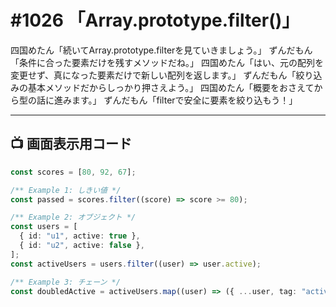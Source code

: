 # #1026 「Array.prototype.filter()」

四国めたん「続いてArray.prototype.filterを見ていきましょう。」
ずんだもん「条件に合った要素だけを残すメソッドだね。」
四国めたん「はい、元の配列を変更せず、真になった要素だけで新しい配列を返します。」
ずんだもん「絞り込みの基本メソッドだからしっかり押さえよう。」
四国めたん「概要をおさえてから型の話に進みます。」
ずんだもん「filterで安全に要素を絞り込もう！」

---

## 📺 画面表示用コード

```typescript
const scores = [80, 92, 67];

/** Example 1: しきい値 */
const passed = scores.filter((score) => score >= 80);

/** Example 2: オブジェクト */
const users = [
  { id: "u1", active: true },
  { id: "u2", active: false },
];
const activeUsers = users.filter((user) => user.active);

/** Example 3: チェーン */
const doubledActive = activeUsers.map((user) => ({ ...user, tag: "active" }));
```
